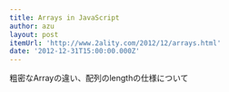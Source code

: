 ```yaml
---
title: Arrays in JavaScript
author: azu
layout: post
itemUrl: 'http://www.2ality.com/2012/12/arrays.html'
date: '2012-12-31T15:00:00.000Z'
---
```

粗密なArrayの違い、配列のlengthの仕様について
